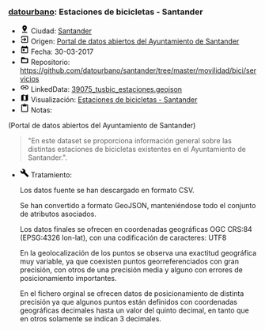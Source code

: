 ### [datourbano](https://github.com/datourbano): Estaciones de bicicletas - Santander

* ![](https://raw.githubusercontent.com/datourbano/simbologia/master/_/ubicacion_18.png) Ciudad: [Santander](https://datourbano.github.io/santander)
* ![](https://raw.githubusercontent.com/datourbano/simbologia/master/_/origen_18.png) Origen: [Portal de datos abiertos del Ayuntamiento de Santander](http://datos.santander.es/dataset/?id=estaciones-bicicletas)
* ![](https://raw.githubusercontent.com/datourbano/simbologia/master/_/calendario_18.png) Fecha: 30-03-2017
* ![](https://raw.githubusercontent.com/datourbano/simbologia/master/_/carpeta_18.png) Repositorio: https://github.com/datourbano/santander/tree/master/movilidad/bici/servicios
* ![](https://raw.githubusercontent.com/datourbano/simbologia/master/_/enlace_18.png) LinkedData: [39075_tusbic_estaciones.geojson](https://raw.githubusercontent.com/datourbano/santander/master/movilidad/bici/servicios/39075_tusbic_estaciones.geojson)
* ![](https://raw.githubusercontent.com/datourbano/simbologia/master/_/mapa_18.png) Visualización: [Estaciones de bicicletas - Santander](https://datourbano.github.io/santander/movilidad/bici/servicios/39075_tusbic_estaciones)
* ![](https://raw.githubusercontent.com/datourbano/simbologia/master/_/notas_18.png) Notas:

 (Portal de datos abiertos del Ayuntamiento de Santander)

  > "En este dataset se proporciona información general sobre las distintas estaciones de bicicletas existentes en el Ayuntamiento de Santander.".
* ![](https://raw.githubusercontent.com/datourbano/simbologia/master/_/herramienta_18.png) Tratamiento:

  Los datos fuente se han descargado en formato CSV. 

  Se han convertido a formato GeoJSON, manteniéndose todo el conjunto de atributos asociados.

  Los datos finales se ofrecen en coordenadas geográficas OGC CRS:84 (EPSG:4326 lon-lat), con una codificación de caracteres: UTF8

  En la geolocalización de los puntos se observa una exactitud geográfica muy variable, ya que coexisten puntos georreferenciados con gran precisión, con otros de una precisión media y alguno con errores de posicionamiento importantes.

  En el fichero orginal se ofrecen datos de posicionamiento de distinta precisión ya que algunos puntos están definidos con coordenadas geográficas decimales hasta un valor del quinto decimal, en tanto que en otros solamente se indican 3 decimales.
